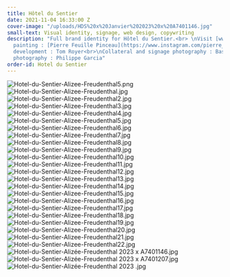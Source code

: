 ```yaml
---
title: Hôtel du Sentier
date: 2021-11-04 16:33:00 Z
cover-image: "/uploads/HDS%20x%20Janvier%202023%20x%20A7401146.jpg"
small-text: Visual identity, signage, web design, copywriting
description: "Full brand identity for Hôtel du Sentier.<br> \nVisit [www.hoteldusentier.com](https://www.hoteldusentier.com/)<br>\n<br>\nSign
  painting : [Pierre Feuille Pinceau](https://www.instagram.com/pierre_feuille_pinceau/)<br>\nWeb
  development : Tom Royer<br>\nCollateral and signage photography : Bastien Rossi<br>\nHotel
  photography : Philippe Garcia"
order-id: Hotel du Sentier
---
```


![Hotel-du-Sentier-Alizee-Freudenthal5.png](/uploads/Hotel-du-Sentier-Alizee-Freudenthal5.png)![Hotel-du-Sentier-Alizee-Freudenthal.jpg](/uploads/Hotel-du-Sentier-Alizee-Freudenthal.jpg)![Hotel-du-Sentier-Alizee-Freudenthal2.jpg](/uploads/Hotel-du-Sentier-Alizee-Freudenthal2.jpg)![Hotel-du-Sentier-Alizee-Freudenthal3.jpg](/uploads/Hotel-du-Sentier-Alizee-Freudenthal3.jpg)![Hotel-du-Sentier-Alizee-Freudenthal4.jpg](/uploads/Hotel-du-Sentier-Alizee-Freudenthal4.jpg)![Hotel-du-Sentier-Alizee-Freudenthal5.jpg](/uploads/Hotel-du-Sentier-Alizee-Freudenthal5.jpg)![Hotel-du-Sentier-Alizee-Freudenthal6.jpg](/uploads/Hotel-du-Sentier-Alizee-Freudenthal6.jpg)![Hotel-du-Sentier-Alizee-Freudenthal7.jpg](/uploads/Hotel-du-Sentier-Alizee-Freudenthal7.jpg)![Hotel-du-Sentier-Alizee-Freudenthal8.jpg](/uploads/Hotel-du-Sentier-Alizee-Freudenthal8.jpg)![Hotel-du-Sentier-Alizee-Freudenthal9.jpg](/uploads/Hotel-du-Sentier-Alizee-Freudenthal9.jpg)![Hotel-du-Sentier-Alizee-Freudenthal10.jpg](/uploads/Hotel-du-Sentier-Alizee-Freudenthal10.jpg)![Hotel-du-Sentier-Alizee-Freudenthal11.jpg](/uploads/Hotel-du-Sentier-Alizee-Freudenthal11.jpg)![Hotel-du-Sentier-Alizee-Freudenthal12.jpg](/uploads/Hotel-du-Sentier-Alizee-Freudenthal12.jpg)![Hotel-du-Sentier-Alizee-Freudenthal13.jpg](/uploads/Hotel-du-Sentier-Alizee-Freudenthal13.jpg)![Hotel-du-Sentier-Alizee-Freudenthal14.jpg](/uploads/Hotel-du-Sentier-Alizee-Freudenthal14.jpg)![Hotel-du-Sentier-Alizee-Freudenthal15.jpg](/uploads/Hotel-du-Sentier-Alizee-Freudenthal15.jpg)![Hotel-du-Sentier-Alizee-Freudenthal16.jpg](/uploads/Hotel-du-Sentier-Alizee-Freudenthal16.jpg)![Hotel-du-Sentier-Alizee-Freudenthal17.jpg](/uploads/Hotel-du-Sentier-Alizee-Freudenthal17.jpg)![Hotel-du-Sentier-Alizee-Freudenthal18.jpg](/uploads/Hotel-du-Sentier-Alizee-Freudenthal18.jpg)![Hotel-du-Sentier-Alizee-Freudenthal19.jpg](/uploads/Hotel-du-Sentier-Alizee-Freudenthal19.jpg)![Hotel-du-Sentier-Alizee-Freudenthal20.jpg](/uploads/Hotel-du-Sentier-Alizee-Freudenthal20.jpg)![Hotel-du-Sentier-Alizee-Freudenthal21.jpg](/uploads/Hotel-du-Sentier-Alizee-Freudenthal21.jpg)![Hotel-du-Sentier-Alizee-Freudenthal22.jpg](/uploads/Hotel-du-Sentier-Alizee-Freudenthal22.jpg)![Hotel-du-Sentier-Alizée-Freudenthal 2023 x A7401146.jpg](/uploads/Hotel-du-Sentier-Alize%CC%81e-Freudenthal%202023%20x%20A7401146.jpg)![Hotel-du-Sentier-Alizée-Freudenthal 2023 x A7401207.jpg](/uploads/Hotel-du-Sentier-Alize%CC%81e-Freudenthal%202023%20x%20A7401207.jpg)![Hotel-du-Sentier-Alizée-Freudenthal 2023 .jpg](/uploads/Hotel-du-Sentier-Alize%CC%81e-Freudenthal%202023%20.jpg)